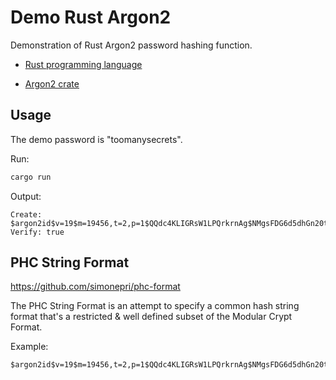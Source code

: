 # Demo Rust Argon2

Demonstration of Rust Argon2 password hashing function.

* [Rust programming language](https://www.rust-lang.org/)

* [Argon2 crate](https://crates.io/crates/argon2)

## Usage

The demo password is "toomanysecrets".

Run:

```sh
cargo run
```

Output:

```stdout
Create: $argon2id$v=19$m=19456,t=2,p=1$QQdc4KLIGRsW1LPQrkrnAg$NMgsFDG6d5dhGn20tbRm/2d/J4TyoE4zhLYmp8Esvmk
Verify: true
```

## PHC String Format

<https://github.com/simonepri/phc-format>

The PHC String Format is an attempt to specify a common hash string format that's a restricted & well defined subset of the Modular Crypt Format.

Example:

```txt
$argon2id$v=19$m=19456,t=2,p=1$QQdc4KLIGRsW1LPQrkrnAg$NMgsFDG6d5dhGn20tbRm/2d/J4TyoE4zhLYmp8Esvmk
```
